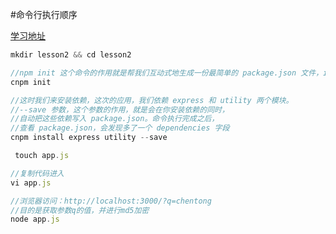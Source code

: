 #命令行执行顺序

[学习地址](https://github.com/alsotang/node-lessons/tree/master/lesson2)

``` javascript
mkdir lesson2 && cd lesson2

//npm init 这个命令的作用就是帮我们互动式地生成一份最简单的 package.json 文件，init 是 initialize 的意思，初始化。
cnpm init

//这时我们来安装依赖，这次的应用，我们依赖 express 和 utility 两个模块。
//--save 参数，这个参数的作用，就是会在你安装依赖的同时，
//自动把这些依赖写入 package.json。命令执行完成之后，
//查看 package.json，会发现多了一个 dependencies 字段
cnpm install express utility --save

 touch app.js

//复制代码进入
vi app.js

//浏览器访问：http://localhost:3000/?q=chentong
//目的是获取参数q的值，并进行md5加密
node app.js



```